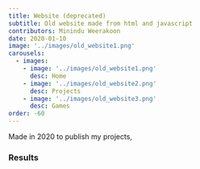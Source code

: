 ```yaml
---
title: Website (deprecated)
subtitle: Old website made from html and javascript
contributors: Minindu Weerakoon
date: 2020-01-10
image: '../images/old_website1.png'
carousels: 
  - images: 
    - image: '../images/old_website1.png'
      desc: Home
    - image: '../images/old_website2.png'
      desc: Projects
    - image: '../images/old_website3.png'
      desc: Games
order: -60
---
```


Made in 2020 to publish my projects,

### Results



